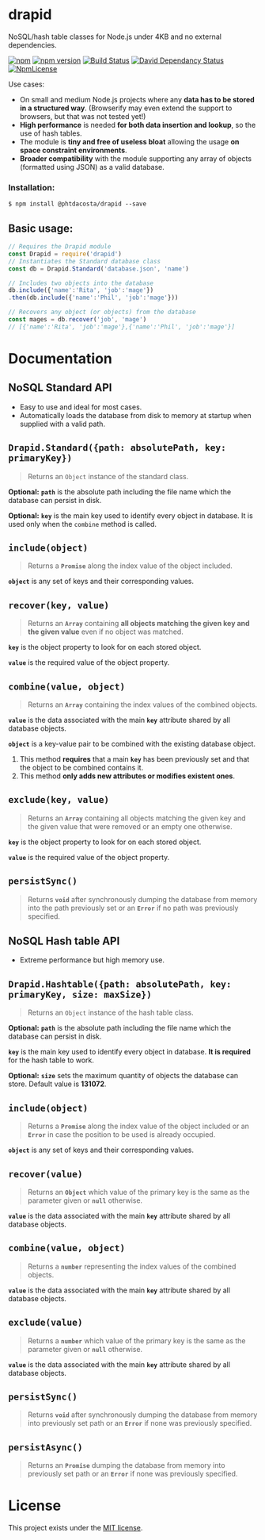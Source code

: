 # drapid
NoSQL/hash table classes for Node.js under 4KB and no external dependencies.

[![npm](https://img.shields.io/npm/dy/drapid.svg)](https://www.npmjs.com/package/drapid)
[![npm version](https://badge.fury.io/js/drapid.svg)](https://badge.fury.io/js/drapid)
[![Build Status](https://travis-ci.org/phtdacosta/drapid.svg?branch=master)](https://travis-ci.org/phtdacosta/drapid)
[![David Dependancy Status](https://david-dm.org/phtdacosta/drapid.svg)](https://david-dm.org/phtdacosta/drapid)
[![NpmLicense](https://img.shields.io/npm/l/drapid.svg)](https://www.npmjs.com/package/drapid)

Use cases:
* On small and medium Node.js projects where any **data has to be stored in a structured way**. (Browserify may even extend the support to browsers, but that was not tested yet!)
* **High performance** is needed **for both data insertion and lookup**, so the use of hash tables.
* The module is **tiny and free of useless bloat** allowing the usage **on space constraint environments**.
* **Broader compatibility** with the module supporting any array of objects (formatted using JSON) as a valid database.

### Installation:
```
$ npm install @phtdacosta/drapid --save
```
## Basic usage:

```js
// Requires the Drapid module
const Drapid = require('drapid')
// Instantiates the Standard database class
const db = Drapid.Standard('database.json', 'name')

// Includes two objects into the database
db.include({'name':'Rita', 'job':'mage'})
.then(db.include({'name':'Phil', 'job':'mage'}))

// Recovers any object (or objects) from the database
const mages = db.recover('job', 'mage')
// [{'name':'Rita', 'job':'mage'},{'name':'Phil', 'job':'mage'}]

```

# Documentation
## NoSQL Standard API
* Easy to use and ideal for most cases.
* Automatically loads the database from disk to memory at startup when supplied with a valid path.
## `Drapid.Standard({path: absolutePath, key: primaryKey})`
> Returns an `Object` instance of the standard class.

**Optional:** **`path`** is the absolute path including the file name which the database can persist in disk.

**Optional:** **`key`** is the main key used to identify every object in database. It is used only when the `combine` method is called.

## `include(object)`
> Returns a **`Promise`** along the index value of the object included.

**`object`** is any set of keys and their corresponding values.

## `recover(key, value)`
> Returns an **`Array`** containing **all objects matching the given key and the given value** even if no object was matched.

**`key`** is the object property to look for on each stored object.

**`value`** is the required value of the object property.

## `combine(value, object)`
> Returns an **`Array`** containing the index values of the combined objects.

**`value`** is the data associated with the main **`key`** attribute shared by all database objects.

**`object`** is a key-value pair to be combined with the existing database object.

1. This method **requires** that a main **`key`** has been previously set and that the object to be combined contains it.
2. This method **only adds new attributes or modifies existent ones**.

## `exclude(key, value)`
> Returns an **`Array`** containing all objects matching the given key and the given value that were removed or an empty one otherwise.

**`key`** is the object property to look for on each stored object.

**`value`** is the required value of the object property.

## `persistSync()`
> Returns **`void`** after synchronously dumping the database from memory into the path previously set or an **`Error`** if no path was previously specified.

## NoSQL Hash table API
* Extreme performance but high memory use.
## `Drapid.Hashtable({path: absolutePath, key: primaryKey, size: maxSize})`
> Returns an `Object` instance of the hash table class.

**Optional:** **`path`** is the absolute path including the file name which the database can persist in disk.

**`key`** is the main key used to identify every object in database. **It is required** for the hash table to work.

**Optional:** **`size`** sets the maximum quantity of objects the database can store. Default value is **131072**.

## `include(object)`
> Returns a **`Promise`** along the index value of the object included or an **`Error`** in case the position to be used is already occupied.

**`object`** is any set of keys and their corresponding values.

## `recover(value)`
> Returns an **`Object`** which value of the primary key is the same as the parameter given or **`null`** otherwise.

**`value`** is the data associated with the main **`key`** attribute shared by all database objects.

## `combine(value, object)`
> Returns a **`number`** representing the index values of the combined objects.

**`value`** is the data associated with the main **`key`** attribute shared by all database objects.

## `exclude(value)`
> Returns a **`number`** which value of the primary key is the same as the parameter given or **`null`** otherwise.

**`value`** is the data associated with the main **`key`** attribute shared by all database objects.

## `persistSync()`
> Returns **`void`** after synchronously dumping the database from memory into previously set path or an **`Error`** if none was previously specified.

## `persistAsync()`
> Returns an **`Promise`** dumping the database from memory into previously set path or an **`Error`** if none was previously specified.

# License
This project exists under the [MIT license](https://github.com/phtdacosta/drapid/blob/master/LICENSE).